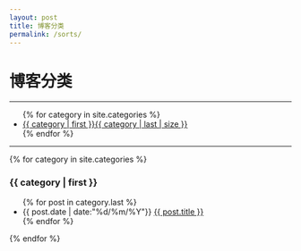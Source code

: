 ```yaml
---
layout: post
title: 博客分类
permalink: /sorts/
---
```

<div class="page-content wc-container">
  <h1>博客分类</h1><hr>

  <ul id="label_box">
  {% for category in site.categories %}
    <li><a href="{{ site.baseurl }}/sorts/#{{ category | first }}">{{ category | first }}<span>{{ category | last | size }}</span></a></li>
  {% endfor %}
  </ul>

<hr>

  {% for category in site.categories %}
  <h3 id="{{ category | first }}">{{ category | first }}</h3>
  <!-- <span>{{ category | last | size }}</span> -->
  <ul class="arc-list">
      {% for post in category.last %}
          <li>{{ post.date | date:"%d/%m/%Y"}} <a href="{{ post.url }}">{{ post.title }}</a></li>
      {% endfor %}
  </ul>
  {% endfor %}

</div>
